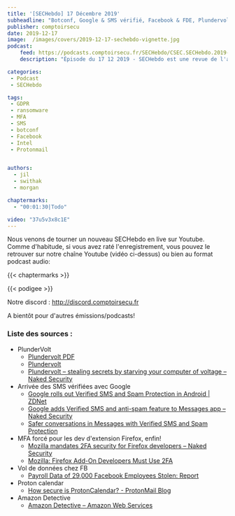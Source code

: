 ```yaml
---
title: '[SECHebdo] 17 Décembre 2019'
subheadline: "Botconf, Google & SMS vérifié, Facebook & FDE, Plundervolt, Mozilla & MFA forcé, Rantsomware, ProtonCalendar, Amazon Detective, etc."
publisher: comptoirsecu
date: 2019-12-17
image:  /images/covers/2019-12-17-sechebdo-vignette.jpg
podcast:
    feed: https://podcasts.comptoirsecu.fr/SECHebdo/CSEC.SECHebdo.2019-12-17.m4a
    description: "Épisode du 17 12 2019 - SECHebdo est une revue de l'actualité cybersécurité réalisée en live sur Youtube, généralement le mardi soir."

categories:
 - Podcast
 - SECHebdo

tags:
 - GDPR
 - ransomware
 - MFA
 - SMS
 - botconf
 - Facebook
 - Intel
 - Protonmail


authors:
  - jil
  - swithak
  - morgan

chaptermarks:
  - "00:01:30|Todo"

video: "37u5v3x8c1E"
---
```


Nous venons de tourner un nouveau SECHebdo en live sur Youtube. Comme d'habitude, si vous avez raté l'enregistrement, vous pouvez le retrouver sur notre chaîne Youtube (vidéo ci-dessus) ou bien au format podcast audio:

{{< chaptermarks >}}

{{< podigee >}}

Notre discord : <http://discord.comptoirsecu.fr>

A bientôt pour d'autres émissions/podcasts!

### Liste des sources :

*  PlunderVolt
	* [Plundervolt PDF](https://plundervolt.com/doc/plundervolt.pdf)
	* [Plundervolt](https://plundervolt.com/)
	* [Plundervolt – stealing secrets by starving your computer of voltage – Naked Security](https://nakedsecurity.sophos.com/2019/12/16/plundervolt-stealing-secrets-by-starving-your-computer-of-voltage/)
*  Arrivée des SMS vérifiées avec Google
	* [Google rolls out Verified SMS and Spam Protection in Android | ZDNet](https://www.zdnet.com/article/google-rolls-out-verified-sms-and-spam-protection-in-android/)
	* [Google adds Verified SMS and anti-spam feature to Messages app – Naked Security](https://nakedsecurity.sophos.com/2019/12/16/google-adds-verified-sms-and-anti-spam-feature-to-messages-app/)
	* [Safer conversations in Messages with Verified SMS and Spam Protection](https://www.blog.google/products/messages/safer-conversations-messages-verified-sms-and-spam-protection/)
*  MFA forcé pour les dev d'extension Firefox, enfin!
	* [Mozilla mandates 2FA security for Firefox developers – Naked Security](https://nakedsecurity.sophos.com/2019/12/17/mozilla-mandates-2fa-security-for-firefox-developers/)
	* [Mozilla: Firefox Add-On Developers Must Use 2FA](https://www.bankinfosecurity.com/mozilla-firefox-add-on-developers-must-use-2fa-a-13511)
*  Vol de données chez FB
	* [Payroll Data of 29,000 Facebook Employees Stolen: Report](https://www.bankinfosecurity.com/payroll-data-29000-facebook-employees-stolen-report-a-13509)
*  Proton calendar
	* [How secure is ProtonCalendar? - ProtonMail Blog](https://protonmail.com/blog/protoncalendar-security-model/)
*  Amazon Detective
	* [Amazon Detective – Amazon Web Services](https://aws.amazon.com/fr/detective/)
